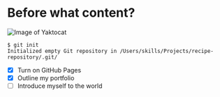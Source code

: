 # Before what content?
![Image of Yaktocat](https://octodex.github.com/images/yaktocat.png)
```
$ git init
Initialized empty Git repository in /Users/skills/Projects/recipe-repository/.git/
```
- [x] Turn on GitHub Pages
- [x] Outline my portfolio
- [ ] Introduce myself to the world
